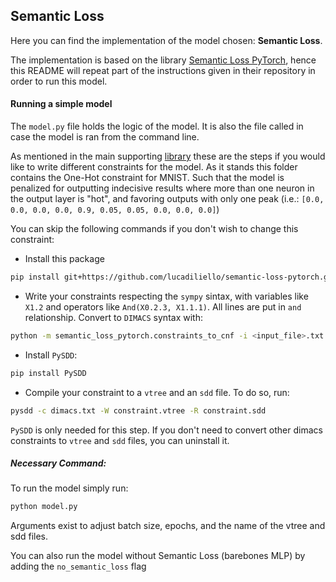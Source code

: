 ## Semantic Loss

Here you can find the implementation of the model chosen: **Semantic Loss**.

The implementation is based on the library [Semantic Loss PyTorch](https://github.com/lucadiliello/semantic-loss-pytorch), hence this README will repeat part of the instructions given in their repository in order to run this model.


#### Running a simple model
The `model.py` file holds the logic of the model. It is also the file called in case the model is ran from the command line.

As mentioned in the main supporting [library](https://github.com/lucadiliello/semantic-loss-pytorch) these are the steps if you would like to write different constraints for the model. As it stands this folder contains the One-Hot constraint for MNIST. Such that the model is penalized for outputting indecisive results where more than one neuron in the output layer is "hot", and favoring outputs with only one peak (i.e.: `[0.0, 0.0, 0.0, 0.0, 0.9, 0.05, 0.05, 0.0, 0.0, 0.0]`)

You can skip the following commands if you don't wish to change this constraint:

- Install this package
```bash
pip install git+https://github.com/lucadiliello/semantic-loss-pytorch.git
```

- Write your constraints respecting the `sympy` sintax, with variables like `X1.2` and operators like `And(X0.2.3, X1.1.1)`. All lines are put in `and` relationship. Convert to `DIMACS` syntax with:
```bash
python -m semantic_loss_pytorch.constraints_to_cnf -i <input_file>.txt -o <dimacs_file>.txt 
```

- Install `PySDD`:
```bash
pip install PySDD
```

- Compile your constraint to a `vtree` and an `sdd` file. To do so, run:
```bash
pysdd -c dimacs.txt -W constraint.vtree -R constraint.sdd
```

`PySDD` is only needed for this step. If you don't need to convert other 
dimacs constraints to `vtree` and `sdd` files, you can uninstall it.


##### Necessary Command:
To run the model simply run:
```bash
python model.py
```
Arguments exist to adjust batch size, epochs, and the name of the vtree and sdd files.

You can also run the model without Semantic Loss (barebones MLP) by adding the `no_semantic_loss` flag